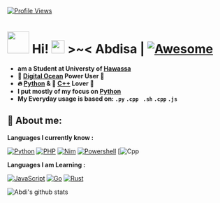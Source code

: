 
[![Profile Views](https://gpvc.arturio.dev/abdimk)](https://github.com/abdimk)

# <img src="https://i.pinimg.com/originals/01/63/6c/01636c5434cd0462086620c60fdfec16.gif" width="50px"> **Hi!  <img src="https://raw.githubusercontent.com/MartinHeinz/MartinHeinz/master/wave.gif" width="30px"> >~<** Abdisa | [![Awesome](https://awesome.re/badge.svg)](https://awesome.re)

- **am a Student at Universty of [Hawassa](https://https://www.hu.edu.et/)**
- **🐋 [Digital Ocean](https://digitalocean.com) Power User 💪**
- **🔥 [Python](https://python.org) & 👑 [C++](https://https://isocpp.org/) Lover 💖**
- **I put mostly of my focus on [Python](https://python.org)**
- **My Everyday usage is based on: `.py` `.cpp ` `.sh` `.cpp` `.js`**


## 👦 **About me**:

**Languages I currently know :**

[![Python](https://img.shields.io/badge/-Python-%232c3e50?style=flat-square&logo=python)](https://python.org)
[![PHP](https://img.shields.io/badge/-PHP-%232c3e50?style=flat-square&logo=php)](https://php.net)
[![Nim](https://img.shields.io/badge/-Nim-%232c3e50?style=flat-square&logo=nim)](https://nim-lang.org)
[![Powershell](https://img.shields.io/badge/-PowerShell-%232c3e50?style=flat-square&logo=powershell)](https://docs.microsoft.com/en-us/powershell)
[![Cpp](https://img.shields.io/badge/-c++-black?logo=c%2B%2B&style=social)

**Languages I am Learning :**

[![JavaScript](https://img.shields.io/badge/-JavaScript-%232c3e50?style=flat-square&logo=javascript)](https://nodejs.org)
[![Go](https://img.shields.io/badge/-Go-%232c3e50?style=flat-square&logo=go)](https://golang.org)
[![Rust](https://img.shields.io/badge/-Rust-%232c3e50?style=flat-square&logo=rust)](https://rust-lang.org)
<!--
gnnbnb
![Languages](https://github-readme-stats.vercel.app/api/top-langs/?username=abdimk&theme=merko&layout=compact)

-->
 
![Abdi's github stats](https://github-readme-stats.vercel.app/api?username=abdimk&show_icons=true&theme=radical&include_all_commits=true) 

<!---
### Contribution Graph:

<p align="center">
  <a href="https://github.com/abdimk">
    <img src="https://github-readme-streak-stats.herokuapp.com/?user=abdimk#version3"/>
  </a>
</p>
<a href="https://github.com/abdimk"><img alt="abdi's Activity Graph" src="https://activity-graph.herokuapp.com/graph?username=abdimk&bg_color=1F222E&color=F8D866&line=F85D7F&point=FFFFFF&hide_border=true" /></a>


...
-->




<p></p>

<p></p>


